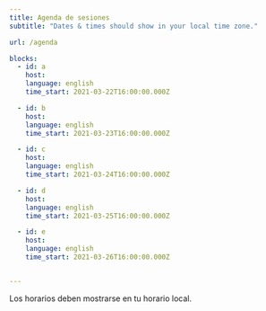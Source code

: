 ```yaml
---
title: Agenda de sesiones
subtitle: "Dates & times should show in your local time zone."

url: /agenda

blocks: 
  - id: a
    host: 
    language: english
    time_start: 2021-03-22T16:00:00.000Z

  - id: b
    host: 
    language: english
    time_start: 2021-03-23T16:00:00.000Z

  - id: c
    host:
    language: english
    time_start: 2021-03-24T16:00:00.000Z

  - id: d
    host:
    language: english
    time_start: 2021-03-25T16:00:00.000Z

  - id: e
    host: 
    language: english
    time_start: 2021-03-26T16:00:00.000Z


---
```


<p>Los horarios deben mostrarse en tu horario local.</p>
